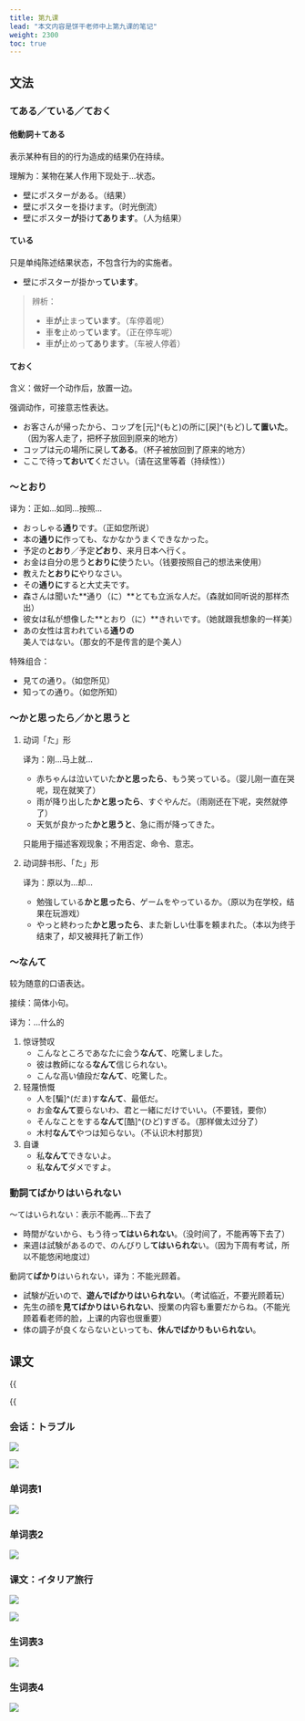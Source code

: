 ```yaml
---
title: 第九课
lead: "本文内容是饼干老师中上第九课的笔记"
weight: 2300
toc: true
---
```


## 文法

### てある／ている／ておく

#### 他動詞＋てある

表示某种有目的的行为造成的结果仍在持续。

理解为：某物在某人作用下现处于...状态。

- 壁にポスターがある。（结果）
- 壁にポスターを掛けます。（时光倒流）
- 壁にポスター**が**掛け**てあります**。（人为结果）

#### ている

只是单纯陈述结果状态，不包含行为的实施者。

- 壁にポスターが掛かっ**ています**。

> 辨析：
>
> - 車**が**止まっ**ています**。（车停着呢）
> - 車**を**止めっ**ています**。（正在停车呢）
> - 車**が**止めっ**てあります**。（车被人停着）

#### ておく

含义：做好一个动作后，放置一边。

强调动作，可接意志性表达。

- お客さんが帰ったから、コップを[元]^(もと)の所に[戻]^(もど)し**て置いた**。（因为客人走了，把杯子放回到原来的地方）
- コップは元の場所に戻し**てある**。（杯子被放回到了原来的地方）
- ここで待っ**ておいて**ください。（请在这里等着（持续性））

### ～とおり

译为：正如...如同...按照...

- おっしゃる**通り**です。（正如您所说）
- 本の**通りに**作っても、なかなかうまくできなかった。
- 予定の**とおり**／予定**どおり**、来月日本へ行く。
- お金は自分の思う**とおりに**使うたい。（钱要按照自己的想法来使用）
- 教えた**とおりに**やりなさい。
- その**通りに**すると大丈夫です。
- 森さんは聞いた**通り（に）**とても立派な人だ。（森就如同听说的那样杰出）
- 彼女は私が想像した**とおり（に）**きれいです。（她就跟我想象的一样美）
- あの女性は言われている**通りの**美人ではない。（那女的不是传言的是个美人）

特殊组合：

- 見ての通り。（如您所见）
- 知っての通り。（如您所知）

### ～かと思ったら／かと思うと

1. 动词「た」形

   译为：刚...马上就...

   - 赤ちゃんは泣いていた**かと思ったら**、もう笑っている。（婴儿刚一直在哭呢，现在就笑了）
   - 雨が降り出した**かと思ったら**、すぐやんだ。（雨刚还在下呢，突然就停了）
   - 天気が良かった**かと思うと**、急に雨が降ってきた。

   只能用于描述客观现象；不用否定、命令、意志。

2. 动词辞书形、「た」形

   译为：原以为...却...

   - 勉強している**かと思ったら**、ゲームをやっているか。（原以为在学校，结果在玩游戏）
   - やっと終わった**かと思ったら**、また新しい仕事を頼まれた。（本以为终于结束了，却又被拜托了新工作）

###  ～なんて

较为随意的口语表达。

接续：简体小句。

译为：...什么的

1. 惊讶赞叹
   - こんなところであなたに会う**なんて**、吃驚しました。
   - 彼は教師になる**なんて**信じられない。
   - こんな高い値段だ**なんて**、吃驚した。
2. 轻蔑愤慨
   - 人を[騙]^(だま)す**なんて**、最低だ。
   - お金**なんて**要らないわ、君と一緒にだけでいい。（不要钱，要你）
   - そんなことをする**なんて**[酷]^(ひど)すぎる。（那样做太过分了）
   - 木村**なんて**やつは知らない。（不认识木村那货）
3. 自谦
   - 私**なんて**できないよ。
   - 私**なんて**ダメですよ。

### 動詞てばかりはいられない

～てはいられない：表示不能再...下去了

- 時間がないから、もう待っ**てはいられない**。（没时间了，不能再等下去了）
- 来週は試験があるので、のんびりし**てはいられな**い。（因为下周有考试，所以不能悠闲地度过）

動詞て**ばかり**はいられない，译为：不能光顾着。

- 試験が近いので、**遊んでばかりはいられない**。（考试临近，不要光顾着玩）
- 先生の顔を**見てばかりはいられない**、授業の内容も重要だからね。（不能光顾着看老师的脸，上课的内容也很重要）
- 体の調子が良くならないといっても、**休んでばかりもいられない**。

## 课文

{{<audio caption="单词" src="https://tellyouwhat-static-1251995834.cos.ap-chongqing.myqcloud.com/audios/mu/Lesson09.mp3">}}

{{<audio caption="课文" src="https://tellyouwhat-static-1251995834.cos.ap-chongqing.myqcloud.com/audios/mu_kewen/新版标日中级课文（人教版.上册）9-16课/Lesson09.mp3">}}

### 会话：トラブル

![](https://tellyouwhat-static-1251995834.cos.ap-chongqing.myqcloud.com/images/image-20220703124248022.png)

![](https://tellyouwhat-static-1251995834.cos.ap-chongqing.myqcloud.com/images/image-20220703124314580.png)

### 单词表1

![](https://tellyouwhat-static-1251995834.cos.ap-chongqing.myqcloud.com/images/image-20220703124336183.png)

### 单词表2

![](https://tellyouwhat-static-1251995834.cos.ap-chongqing.myqcloud.com/images/image-20220703164912234.png)

### 课文：イタリア旅行

![](https://tellyouwhat-static-1251995834.cos.ap-chongqing.myqcloud.com/images/image-20220703172109824.png)

![](https://tellyouwhat-static-1251995834.cos.ap-chongqing.myqcloud.com/images/image-20220703172134394.png)

### 生词表3

![](https://tellyouwhat-static-1251995834.cos.ap-chongqing.myqcloud.com/images/image-20220703172154409.png)

### 生词表4

![](https://tellyouwhat-static-1251995834.cos.ap-chongqing.myqcloud.com/images/image-20220703172224931.png)
